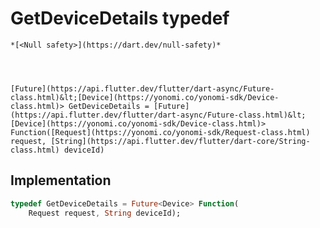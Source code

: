 


# GetDeviceDetails typedef






    *[<Null safety>](https://dart.dev/null-safety)*




    [Future](https://api.flutter.dev/flutter/dart-async/Future-class.html)&lt;[Device](https://yonomi.co/yonomi-sdk/Device-class.html)> GetDeviceDetails = [Future](https://api.flutter.dev/flutter/dart-async/Future-class.html)&lt;[Device](https://yonomi.co/yonomi-sdk/Device-class.html)> Function([Request](https://yonomi.co/yonomi-sdk/Request-class.html) request, [String](https://api.flutter.dev/flutter/dart-core/String-class.html) deviceId)






## Implementation

```dart
typedef GetDeviceDetails = Future<Device> Function(
    Request request, String deviceId);
```







